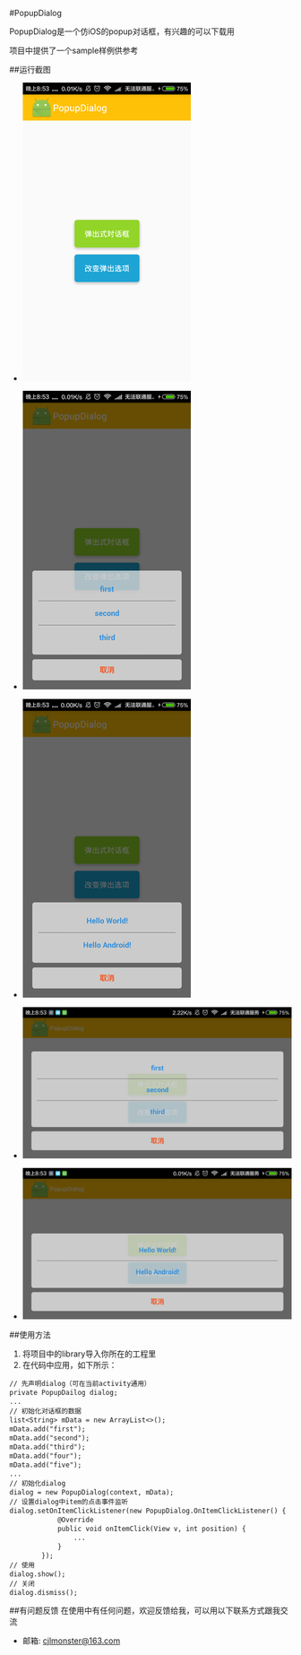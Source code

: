 #PopupDialog

PopupDialog是一个仿iOS的popup对话框，有兴趣的可以下载用

项目中提供了一个sample样例供参考

##运行截图

* ![image1](image/image1.png)

* ![image2](image/image2.png)

* ![image3](image/image3.png)

* ![image4](image/image4.png)

* ![image5](image/image5.png)

##使用方法

1. 将项目中的library导入你所在的工程里
2. 在代码中应用，如下所示：

```
// 先声明dialog（可在当前activity通用）
private PopupDailog dialog;
...
// 初始化对话框的数据
list<String> mData = new ArrayList<>();
mData.add("first");
mData.add("second");
mData.add("third");
mData.add("four");
mData.add("five");
...
// 初始化dialog
dialog = new PopupDialog(context, mData);
// 设置dialog中item的点击事件监听
dialog.setOnItemClickListener(new PopupDialog.OnItemClickListener() {
            @Override
            public void onItemClick(View v, int position) {
                ...
            }
        });
// 使用
dialog.show();
// 关闭
dialog.dismiss();
```

##有问题反馈
在使用中有任何问题，欢迎反馈给我，可以用以下联系方式跟我交流

* 邮箱: cjlmonster@163.com